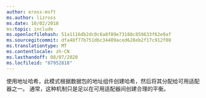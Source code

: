```yaml
---
author: eross-msft
ms.author: lizross
ms.date: 10/02/2018
ms:topic: include
ms.openlocfilehash: 51a1116db2dc0c6a8f89e73188c859633f62e9af
ms.sourcegitcommit: dfa48f77b751dbc34409aced628eb2f17c912f08
ms.translationtype: MT
ms.contentlocale: zh-CN
ms.lasthandoff: 08/07/2020
ms.locfileid: "87952818"
---
```

使用地址哈希，此模式根据数据包的地址组件创建哈希，然后将其分配给可用适配器之一。 通常，这种机制只是足以在可用适配器间创建合理的平衡。